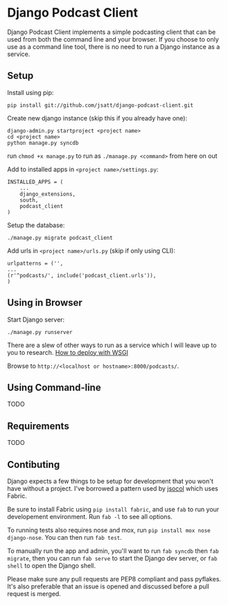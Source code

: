 Django Podcast Client
=====================
Django Podcast Client implements a simple podcasting client that can be used
from both the command line and your browser. If you choose to only use as a
command line tool, there is no need to run a Django instance as a service.

Setup
-----
Install using pip:

    pip install git://github.com/jsatt/django-podcast-client.git

Create new django instance (skip this if you already have one):

    django-admin.py startproject <project name>
    cd <project name>
    python manage.py syncdb

run `chmod +x manage.py` to run as `./manage.py <command>` from here on out

Add to installed apps in `<project name>/settings.py`:

    INSTALLED_APPS = (
        ...
        django_extensions,
        south,
        podcast_client
    )

Setup the database:

    ./manage.py migrate podcast_client

Add urls in `<project name>/urls.py` (skip if only using CLI):

    urlpatterns = ('',
    ...
    (r'^podcasts/', include('podcast_client.urls')),
    )

Using in Browser
----------------
Start Django server:

    ./manage.py runserver

There are a slew of other ways to run as a service which I will leave up to you
to research.
[How to deploy with WSGI](https://docs.djangoproject.com/en/dev/howto/deployment/wsgi/)

Browse to `http://<localhost or hostname>:8000/podcasts/`.

Using Command-line
------------------
TODO

Requirements
------------
TODO

Contibuting
-----------
Django expects a few things to be setup for development that you won't have
without a project.  I've borrowed a pattern used by
[jsocol](https://github.com/jsocol) which uses Fabric.

Be sure to install Fabric using `pip install fabric`, and use `fab` to run your
developement environment. Run `fab -l` to see all options.

To running tests also requires nose and mox, run
`pip install mox nose django-nose`. You can then run `fab test`.

To manually run the app and admin, you'll want to run `fab syncdb` then
`fab migrate`, then you can run `fab serve` to start the Django dev server,
or `fab shell` to open the Django shell.

Please make sure any pull requests are PEP8 compliant and pass pyflakes. It's
also preferable that an issue is opened and discussed before a pull request is
merged.
